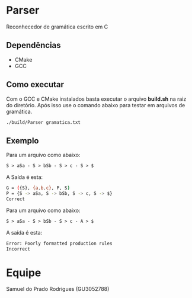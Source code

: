 # Parser

Reconhecedor de gramática escrito em C

## Dependências

- CMake
- GCC

## Como executar

Com o GCC e CMake instalados basta executar o arquivo **build.sh** na raiz do diretório. Após isso use o comando abaixo para testar em arquivos de gramática.

```bash
./build/Parser gramatica.txt
```

## Exemplo

Para um arquivo como abaixo:

```txt
S > aSa - S > bSb - S > c - S > $
```

A Saída é esta:

```bash
G = ({S}, {a,b,c}, P, S)
P = {S -> aSa, S -> bSb, S -> c, S -> $}
Correct
```

Para um arquivo como abaixo:

```txt
S > aSa - S > bSb - S > c - A > $
```

A saída é esta:

```bash
Error: Poorly formatted production rules
Incorrect
```

# Equipe

Samuel do Prado Rodrigues (GU3052788)
